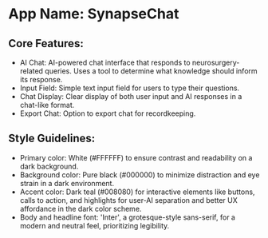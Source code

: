 # **App Name**: SynapseChat

## Core Features:

- AI Chat: AI-powered chat interface that responds to neurosurgery-related queries. Uses a tool to determine what knowledge should inform its response.
- Input Field: Simple text input field for users to type their questions.
- Chat Display: Clear display of both user input and AI responses in a chat-like format.
- Export Chat: Option to export chat for recordkeeping.

## Style Guidelines:

- Primary color: White (#FFFFFF) to ensure contrast and readability on a dark background.
- Background color: Pure black (#000000) to minimize distraction and eye strain in a dark environment.
- Accent color: Dark teal (#008080) for interactive elements like buttons, calls to action, and highlights for user-AI separation and better UX affordance in the dark color scheme.
- Body and headline font: 'Inter', a grotesque-style sans-serif, for a modern and neutral feel, prioritizing legibility.